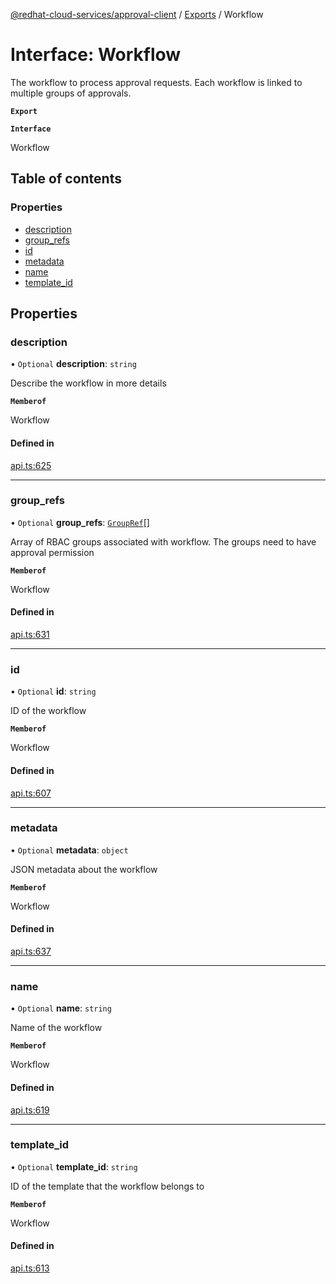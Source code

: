 [@redhat-cloud-services/approval-client](../README.md) / [Exports](../modules.md) / Workflow

# Interface: Workflow

The workflow to process approval requests. Each workflow is linked to multiple groups of approvals.

**`Export`**

**`Interface`**

Workflow

## Table of contents

### Properties

- [description](Workflow.md#description)
- [group\_refs](Workflow.md#group_refs)
- [id](Workflow.md#id)
- [metadata](Workflow.md#metadata)
- [name](Workflow.md#name)
- [template\_id](Workflow.md#template_id)

## Properties

### description

• `Optional` **description**: `string`

Describe the workflow in more details

**`Memberof`**

Workflow

#### Defined in

[api.ts:625](https://github.com/RedHatInsights/javascript-clients/blob/master/packages/approval/api.ts#L625)

___

### group\_refs

• `Optional` **group\_refs**: [`GroupRef`](GroupRef.md)[]

Array of RBAC groups associated with workflow. The groups need to have approval permission

**`Memberof`**

Workflow

#### Defined in

[api.ts:631](https://github.com/RedHatInsights/javascript-clients/blob/master/packages/approval/api.ts#L631)

___

### id

• `Optional` **id**: `string`

ID of the workflow

**`Memberof`**

Workflow

#### Defined in

[api.ts:607](https://github.com/RedHatInsights/javascript-clients/blob/master/packages/approval/api.ts#L607)

___

### metadata

• `Optional` **metadata**: `object`

JSON metadata about the workflow

**`Memberof`**

Workflow

#### Defined in

[api.ts:637](https://github.com/RedHatInsights/javascript-clients/blob/master/packages/approval/api.ts#L637)

___

### name

• `Optional` **name**: `string`

Name of the workflow

**`Memberof`**

Workflow

#### Defined in

[api.ts:619](https://github.com/RedHatInsights/javascript-clients/blob/master/packages/approval/api.ts#L619)

___

### template\_id

• `Optional` **template\_id**: `string`

ID of the template that the workflow belongs to

**`Memberof`**

Workflow

#### Defined in

[api.ts:613](https://github.com/RedHatInsights/javascript-clients/blob/master/packages/approval/api.ts#L613)
